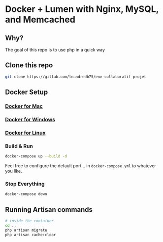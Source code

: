 # Docker + Lumen with Nginx, MySQL, and Memcached

## Why?

The goal of this repo is to use php in a quick way 

## Clone this repo

```bash
git clone https://gitlab.com/leandredb75/env-collaboratif-projet
```


## Docker Setup

### [Docker for Mac](https://docs.docker.com/docker-for-mac/)

### [Docker for Windows](https://docs.docker.com/docker-for-windows/)

### [Docker for Linux](https://docs.docker.com/engine/installation/linux/)

### Build & Run

```bash
docker-compose up --build -d
```
Feel free to configure the default port .. in `docker-compose.yml` to whatever you like.

### Stop Everything

```bash
docker-compose down
```

## Running Artisan commands
```sh
# inside the container
cd ..
php artisan migrate
php artisan cache:clear
```
